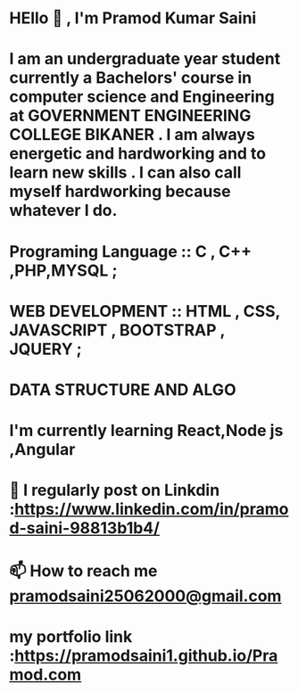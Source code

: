 




#  HEllo 👋 , I'm Pramod Kumar Saini  
#  I am an undergraduate year student currently a Bachelors' course in computer science and Engineering at GOVERNMENT ENGINEERING COLLEGE BIKANER . I am always energetic and hardworking and to learn new skills . I can also call myself hardworking because whatever I do.
# Programing Language :: C , C++ ,PHP,MYSQL ;

 # WEB DEVELOPMENT :: HTML , CSS, JAVASCRIPT , BOOTSTRAP , JQUERY ;

# DATA STRUCTURE AND ALGO


# I'm currently learning React,Node js ,Angular 
# 💞️ I regularly post on Linkdin :https://www.linkedin.com/in/pramod-saini-98813b1b4/
# 📫 How to reach me  pramodsaini25062000@gmail.com

# my portfolio link :https://pramodsaini1.github.io/Pramod.com

